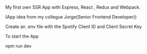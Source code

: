 My first own SSR App with Express, React , Redux and Webpack. 

(App idea from my collegue Jorge(Senior Frontend Developer))

Create an .env file with the Spotify Client ID and Client Secret Key 

To start the App 

npm run dev
